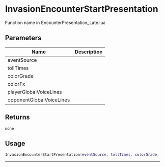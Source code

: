 # InvasionEncounterStartPresentation

Function name in EncounterPresentation_Late.lua

## Parameters

| Name                     | Description |
| ------------------------ | ----------- |
| eventSource              |             |
| tollTimes                |             |
| colorGrade               |             |
| colorFx                  |             |
| playerGlobalVoiceLines   |             |
| opponentGlobalVoiceLines |             |

## Returns

`none`

## Usage

```lua
InvasionEncounterStartPresentation(eventSource, tollTimes, colorGrade, colorFx, playerGlobalVoiceLines, opponentGlobalVoiceLines)
```

---
